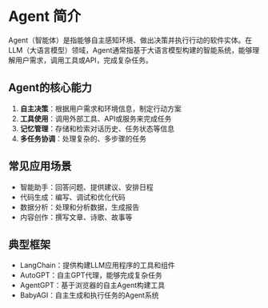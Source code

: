 # Agent 简介

Agent（智能体）是指能够自主感知环境、做出决策并执行行动的软件实体。在LLM（大语言模型）领域，Agent通常指基于大语言模型构建的智能系统，能够理解用户需求，调用工具或API，完成复杂任务。

## Agent的核心能力

1. **自主决策**：根据用户需求和环境信息，制定行动方案
2. **工具使用**：调用外部工具、API或服务来完成任务
3. **记忆管理**：存储和检索对话历史、任务状态等信息
4. **多任务协调**：处理复杂的、多步骤的任务

## 常见应用场景

- 智能助手：回答问题、提供建议、安排日程
- 代码生成：编写、调试和优化代码
- 数据分析：处理和分析数据，生成报告
- 内容创作：撰写文章、诗歌、故事等

## 典型框架

- LangChain：提供构建LLM应用程序的工具和组件
- AutoGPT：自主GPT代理，能够完成复杂任务
- AgentGPT：基于浏览器的自主Agent构建工具
- BabyAGI：自主生成和执行任务的Agent系统